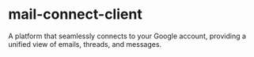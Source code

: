 # mail-connect-client
A platform that seamlessly connects to your Google account, providing a unified view of emails, threads, and messages.
